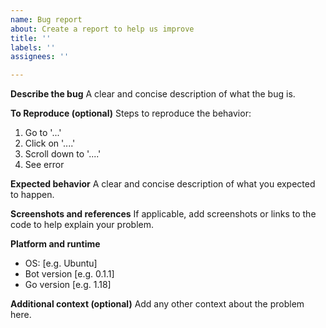 ```yaml
---
name: Bug report
about: Create a report to help us improve
title: ''
labels: ''
assignees: ''

---
```


**Describe the bug**
A clear and concise description of what the bug is.

**To Reproduce (optional)**
Steps to reproduce the behavior:
1. Go to '...'
2. Click on '....'
3. Scroll down to '....'
4. See error

**Expected behavior**
A clear and concise description of what you expected to happen.

**Screenshots and references**
If applicable, add screenshots or links to the code to help explain your problem.

**Platform and runtime**
 - OS: [e.g. Ubuntu]
 - Bot version [e.g. 0.1.1]
 - Go version [e.g. 1.18]

**Additional context (optional)**
Add any other context about the problem here.
